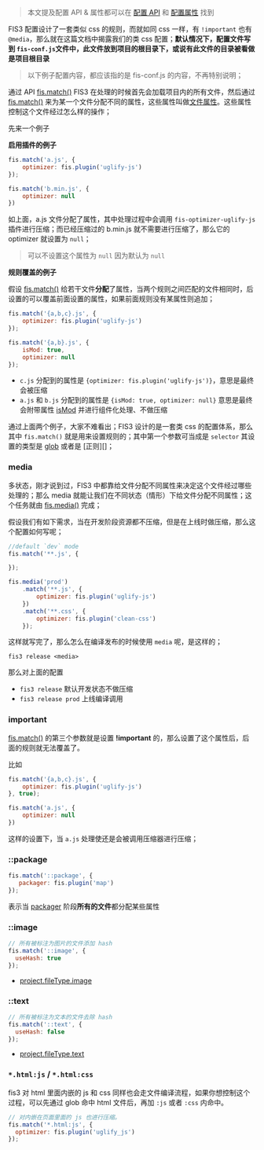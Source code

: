 
> 本文提及配置 API & 属性都可以在 [配置 API](./config-api.md) 和 [配置属性](./config-props.md) 找到

FIS3 配置设计了一套类似 css 的规则，而就如同 css 一样，有 `!important` 也有 `@media`，那么就在这篇文档中揭露我们的类 css 配置；**默认情况下，配置文件写到 `fis-conf.js`文件中，此文件放到项目的根目录下，或说有此文件的目录被看做是项目根目录**

> 以下例子配置内容，都应该指的是 fis-conf.js 的内容，不再特别说明；

通过 API [fis.match()][] FIS3 在处理的时候首先会加载项目内的所有文件，然后通过 [fis.match()][] 来为某一个文件分配不同的属性，这些属性叫做[文件属性][]。这些属性控制这个文件经过怎么样的操作；

先来一个例子

**启用插件的例子**

```js
fis.match('a.js', {
    optimizer: fis.plugin('uglify-js')
});

fis.match('b.min.js', {
    optimizer: null
})
```

如上面，a.js 文件分配了属性，其中处理过程中会调用 `fis-optimizer-uglify-js` 插件进行压缩；而已经压缩过的 b.min.js 就不需要进行压缩了，那么它的 optimizer 就设置为 `null`；
> 可以不设置这个属性为 `null` 因为默认为 `null`

**规则覆盖的例子**

假设 [fis.match()][] 给若干文件**分配**了属性，当两个规则之间匹配的文件相同时，后设置的可以覆盖前面设置的属性，如果前面规则没有某属性则追加；

```js
fis.match('{a,b,c}.js', {
    optimizer: fis.plugin('uglify-js')
});

fis.match('{a,b}.js', {
    isMod: true,
    optimizer: null
});

```
- `c.js` 分配到的属性是 `{optimizer: fis.plugin('uglify-js')}`，意思是最终会被压缩
- `a.js` 和 `b.js` 分配到的属性是 `{isMod: true, optimizer: null}` 意思是最终会附带属性 [isMod](./config-props.md#ismod) 并进行组件化处理、不做压缩

通过上面两个例子，大家不难看出；FIS3 设计的是一套类 css 的配置体系，那么其中 `fis.match()` 就是用来设置规则的；其中第一个参数可当成是 `selector` 其设置的类型是 [glob][] 或者是 [正则][]；

### media
多状态，刚才说到过，FIS3 中都靠给文件分配不同属性来决定这个文件经过哪些处理的；那么 media 就能让我们在不同状态（情形）下给文件分配不同属性；这个任务就由 [fis.media()][] 完成；

假设我们有如下需求，当在开发阶段资源都不压缩，但是在上线时做压缩，那么这个配置如何写呢；

```js
//default `dev` mode
fis.match('**.js', {

});

fis.media('prod')
    .match('**.js', {
        optimizer: fis.plugin('uglify-js')
    })
    .match('**.css', {
        optimizer: fis.plugin('clean-css')
    });
```

这样就写完了，那么怎么在编译发布的时候使用 `media` 呢，是这样的；

```
fis3 release <media>
```
那么对上面的配置

- `fis3 release` 默认开发状态不做压缩
- `fis3 release prod` 上线编译调用


### important

[fis.match()][] 的第三个参数就是设置 **!important** 的，那么设置了这个属性后，后面的规则就无法覆盖了。

比如

```js
fis.match('{a,b,c}.js', {
    optimizer: fis.plugin('uglify-js')
}, true);

fis.match('a.js', {
    optimizer: null
})
```
这样的设置下，当 `a.js` 处理使还是会被调用压缩器进行压缩；

### ::package

```js
fis.match('::package', {
   packager: fis.plugin('map')
});
```
表示当 [packager][] 阶段**所有的文件**都分配某些属性

### ::image

```js
// 所有被标注为图片的文件添加 hash
fis.match('::image', {
  useHash: true
});
```
- [project.fileType.image](./config-props.md#project.fileType.image)

### ::text

```js
// 所有被标注为文本的文件去除 hash
fis.match('::text', {
  useHash: false
});
```
- [project.fileType.text](./config-props.md#project.fileType.text) 

### `*.html:js` / `*.html:css`

fis3 对 html 里面内嵌的 js 和 css 同样也会走文件编译流程，如果你想控制这个过程，可以先通过 glob 命中 html 文件后，再加 `:js` 或者 `:css` 内命中。

```js
// 对内嵌在页面里面的 js 也进行压缩。
fis.match('*.html:js', {
  optimizer: fis.plugin('uglify_js')
});
```

[fis.match()]: ./config-api.md#fis.match()
[fis.media()]: ./config-api.md#fis.media()
[文件属性]: ./config-props.md#文件属性
[glob]: ./config-glob.md
[packager]: ./config-props.md#打包时插件
